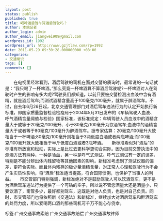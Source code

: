 ```yaml
---
layout: post
status: publish
published: true
title: 喝啤酒后驾车算酒后驾驶吗？
author: 本站记者
author_login: admin
author_email: jiangwei909@gmail.com
wordpress_id: 1992
wordpress_url: http://www.gzjtlaw.com/?p=1992
date: 2011-05-29 09:30:28.000000000 +08:00
categories:
- 交通常识
tags: []
comments: []
---
```

　　在电视里经常看到，酒后驾驶的司机在面对交警的质询时，最常说的一句话就是：&ldquo;我只喝了一杯啤酒。&rdquo;那么究竟一杯啤酒算不算酒后驾驶呢?一杯啤酒对人在驾驶时产生的影响有多大呢?驾驶员们都知道，以前只要被交警检测出血液中含有酒精，就是酒后驾车;而测试酒精含量高于100毫克&#47;100毫升，就属于醉酒驾车。不过，自去年6月26日起，北京交通管理部门对酒后驾车违法行为的认定开始执行新标准，即国家质量监督检验检疫局于2004年5月31日发布的《车辆驾驶人血液、呼气酒精含量阈值与检验》国家标准，该标准规定：车辆驾驶人员血液中的酒精含量大于或等于20毫克&#47;100毫升、小于80毫克&#47;100毫升为饮酒驾车;血液中的酒精含量大于或者等于80毫克&#47;100毫升为醉酒驾车。据专家估算：20毫克&#47;100毫升大致相当于一杯啤酒;80毫克&#47;100毫升则相当于3两低度白酒或者两瓶啤酒;而100毫克&#47;100毫升就大致相当于半斤低度白酒或者3瓶啤酒。　　新标准看似对&ldquo;酒后&rdquo;的标准有所放宽和松动，实际上是比过去更科学更切合实际。因为目前交警执法中的测酒方法有两种，一种是验血，另一种是呼气式测试。呼气式测试有一定的误差，特别是不能分辨出体内残留物等其他因素的影响。新标准考虑到了测试仪器的偏差，更符合实际。而且体内残存的极少量酒精含量，对正常人心理和驾驶行为不会产生实质性影响，将&ldquo;酒后&rdquo;标准适当提高，符合国际惯例，也保护了当事人的利益。　　市交管部门特别强调，新标准绝对不是鼓励驾驶人可以饮酒驾车，更不是为酒后驾车违法行为提供了一个可钻的空子，所以说不管您酒量大还是酒量小，只要饮酒了，甭管多少，最好都别驾车，这既是对他人负责，也是对自己负责。同时，市交管部门也将依照新《交通法》和新标准，继续加大对酒后驾车和醉酒驾车的处罚力度，所以爱喝两口酒的那些司机可千万不能心存侥幸。标签:广州交通事故索赔 广州交通事故赔偿 广州交通事故律师
